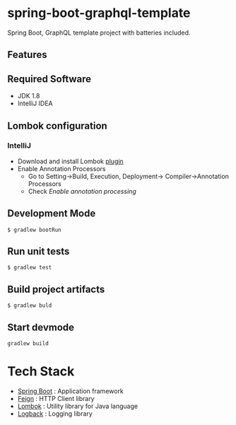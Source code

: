 # spring-boot-graphql-template

Spring Boot, GraphQL template project with batteries included.

## Features


## Required Software
- JDK 1.8
- IntelliJ IDEA

## Lombok configuration

### IntelliJ 

- Download and install Lombok [plugin](https://plugins.jetbrains.com/plugin/6317-lombok-plugin)
- Enable Annotation Processors
  -  Go to Setting->Build, Execution, Deployment-> Compiler->Annotation Processors
  -  Check _Enable annotation processing_

## Development Mode

`$ gradlew bootRun`


## Run unit tests

`$ gradlew test`


## Build project artifacts
`$ gradlew buld`

## Start devmode
```
gradlew build
```

# Tech Stack
- [Spring Boot](https://projects.spring.io/spring-boot/) : Application framework
- [Feign](https://github.com/OpenFeign/feign) : HTTP Client library
- [Lombok](https://projectlombok.org/features/index.html) : Utility library for Java language
- [Logback](http://logback.qos.ch/) : Logging library
